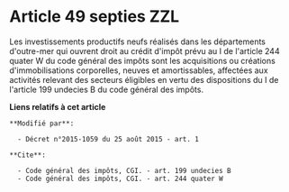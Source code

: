# Article 49 septies ZZL

Les investissements productifs neufs réalisés dans les départements d'outre-mer qui ouvrent droit au crédit d'impôt prévu au
I de l'article 244 quater W du code général des impôts sont les acquisitions ou créations d'immobilisations corporelles,
neuves et amortissables, affectées aux activités relevant des secteurs éligibles en vertu des dispositions du I de l'article
199 undecies B du code général des impôts.

**Liens relatifs à cet article**

	**Modifié par**:

	  - Décret n°2015-1059 du 25 août 2015 - art. 1

	**Cite**:

	  - Code général des impôts, CGI. - art. 199 undecies B
	  - Code général des impôts, CGI. - art. 244 quater W
